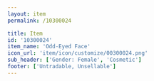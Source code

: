 ```yaml
---
layout: item
permalink: /10300024

title: Item
id: '10300024'
item_name: 'Odd-Eyed Face'
icon_url: 'item/icon/customize/00300024.png'
sub_header: ['Gender: Female', 'Cosmetic']
footer: ['Untradable, Unsellable']
---
```

